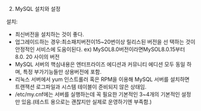 2. MySQL 설치와 설정

설치:

- 최신버전을 설치하는 것이 좋다.
- 업그레이드하는 경우:최소패치버전이15~20번이상 릴리스된 버전을 선 택하는 것이 안정적인 서비스에 도움이된다. ex) MySOL8.0버전이라면MySOL8.0.15부터 8.0. 20 사이의 버전
- MySQL 서버의 핵심내용은 엔터프라이즈 에디션과 커뮤니티 에디션 모두 동일
  하며, 특정 부가기능들만 상용버전에 포함.
- 리눅스 서버에서 yum 인스트롤러 혹은 RPM을 이용해 MySQL 서버를 설치하면 트랜잭션 로그파일과 시스템 테이블이 준비되지 않은 상태임.
- /etc/my.cnf에는 서버를 실행하는데 꼭 필요한 기본적인 3~4개의 기본적인 설정만 있음.(테스트 용으로는 괜찮지만 실제로 운영하기엔 부족함.)
